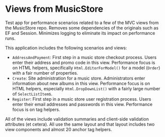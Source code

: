 Views from MusicStore
=====================

Test app for performance scenarios related to a few of the MVC views from the MusicStore repo. Removes some
dependencies of the originals such as EF and Session. Minimizes logging to eliminate its impact on performance runs.

This application includes the following scenarios and views:

- `AddressAndPayment`: First step in a music store checkout process. Users enter their address and promo code in this
view. Performance focus is on HTML helpers, specifically `Html.EditorForModel()` for a model (`Order`) with a fair
number of properties.
- `Create`: Site administration for a music store. Administrators enter information about new albums in this view.
Performance focus is on HTML helpers, especially `Html.DropDownList()` with a fairly large number of `SelectListItem`s.
- `Register`: First step in a music store user registration process. Users enter their email addresses and passwords in
this view. Performance focus is on tag helpers.

All of the views include validation summaries and client-side validation attributes (et cetera). All use the same
layout and that layout includes two view components and almost 20 anchor tag helpers.